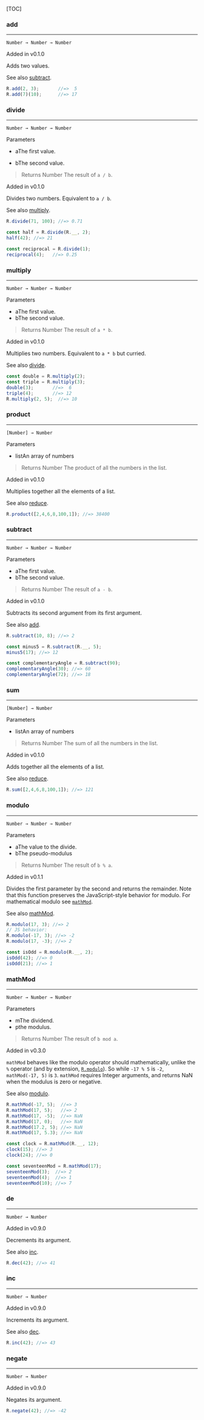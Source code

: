 [TOC]

### add

-----------------------------------------------------------------------------------------------------

`Number → Number → Number`

Added in v0.1.0

Adds two values.

See also [subtract](#subtract).

```js
R.add(2, 3);       //=>  5
R.add(7)(10);      //=> 17
```

### divide

--------------------------------------------------------------------------------------------------------------

`Number → Number → Number`

Parameters

*   aThe first value.

*   bThe second value.

> Returns Number The result of `a / b`.

Added in v0.1.0

Divides two numbers. Equivalent to `a / b`.

See also [multiply](#multiply).

```js
R.divide(71, 100); //=> 0.71

const half = R.divide(R.__, 2);
half(42); //=> 21

const reciprocal = R.divide(1);
reciprocal(4);   //=> 0.25
```

### multiply

--------------------------------------------------------------------------------------------------------------------

`Number → Number → Number`

Parameters

*   aThe first value.
*   bThe second value.

> Returns Number The result of `a * b`.

Added in v0.1.0

Multiplies two numbers. Equivalent to `a * b` but curried.

See also [divide](#divide).

```js
const double = R.multiply(2);
const triple = R.multiply(3);
double(3);       //=>  6
triple(4);       //=> 12
R.multiply(2, 5);  //=> 10
```

### product

---

`[Number] → Number`

Parameters

*   listAn array of numbers

> Returns Number The product of all the numbers in the list.

Added in v0.1.0

Multiplies together all the elements of a list.

See also [reduce](#reduce).

```js
R.product([2,4,6,8,100,1]); //=> 38400
```

### subtract

---

`Number → Number → Number`

Parameters

*   aThe first value.
*   bThe second value.

> Returns Number The result of `a - b`.

Added in v0.1.0

Subtracts its second argument from its first argument.

See also [add](#add).

```js
R.subtract(10, 8); //=> 2

const minus5 = R.subtract(R.__, 5);
minus5(17); //=> 12

const complementaryAngle = R.subtract(90);
complementaryAngle(30); //=> 60
complementaryAngle(72); //=> 18
```

### sum

---

`[Number] → Number`

Parameters

*   listAn array of numbers

> Returns Number The sum of all the numbers in the list.

Added in v0.1.0

Adds together all the elements of a list.

See also [reduce](#reduce).

```js
R.sum([2,4,6,8,100,1]); //=> 121
```

### modulo

---

`Number → Number → Number`

Parameters

*   aThe value to the divide.
*   bThe pseudo-modulus

> Returns Number The result of `b % a`.

Added in v0.1.1

Divides the first parameter by the second and returns the remainder. Note that this function preserves the JavaScript-style behavior for modulo. For mathematical modulo see [`mathMod`](#mathMod).

See also [mathMod](#mathMod).

```js
R.modulo(17, 3); //=> 2
// JS behavior:
R.modulo(-17, 3); //=> -2
R.modulo(17, -3); //=> 2

const isOdd = R.modulo(R.__, 2);
isOdd(42); //=> 0
isOdd(21); //=> 1
```

### mathMod

---

`Number → Number → Number`

Parameters

*   mThe dividend.
*   pthe modulus.

> Returns Number The result of `b mod a`.

Added in v0.3.0

`mathMod` behaves like the modulo operator should mathematically, unlike the `%` operator (and by extension, [`R.modulo`](#modulo)). So while `-17 % 5` is `-2`, `mathMod(-17, 5)` is `3`. `mathMod` requires Integer arguments, and returns NaN when the modulus is zero or negative.

See also [modulo](#modulo).

```js
R.mathMod(-17, 5);  //=> 3
R.mathMod(17, 5);   //=> 2
R.mathMod(17, -5);  //=> NaN
R.mathMod(17, 0);   //=> NaN
R.mathMod(17.2, 5); //=> NaN
R.mathMod(17, 5.3); //=> NaN

const clock = R.mathMod(R.__, 12);
clock(15); //=> 3
clock(24); //=> 0

const seventeenMod = R.mathMod(17);
seventeenMod(3);  //=> 2
seventeenMod(4);  //=> 1
seventeenMod(10); //=> 7
```

### de

---

`Number → Number`

Added in v0.9.0

Decrements its argument.

See also [inc](#inc).

```js
R.dec(42); //=> 41
```

### inc

---

`Number → Number`

Added in v0.9.0

Increments its argument.

See also [dec](#dec).

```js
R.inc(42); //=> 43
```

### negate

---

`Number → Number`

Added in v0.9.0

Negates its argument.

```js
R.negate(42); //=> -42
```
